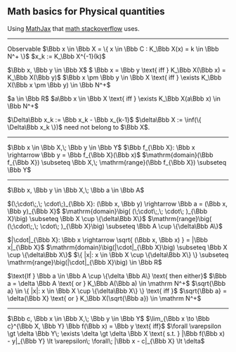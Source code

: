 ## Math basics for Physical quantities

Using [MathJax](https://www.mathjax.org/) that [math stackoverflow](https://math.meta.stackexchange.com/questions/5020/mathjax-basic-tutorial-and-quick-reference) uses.

___
Observable $\Bbb x \in \Bbb X = 
\{ x \in \Bbb C : K_\Bbb X(x) = k \in \Bbb N^+ \}$
$x_k := K_\Bbb X^{-1}(k)$

$\Bbb x, \Bbb y \in \Bbb X$
$ \Bbb x = \Bbb y \text{ iff } K_\Bbb X(\Bbb x) = K_\Bbb X(\Bbb y)$
$\Bbb x \pm \Bbb y \in \Bbb X \text{ iff  } \exists K_\Bbb X(\Bbb x \pm \Bbb y) \in \Bbb N^+$

$a \in \Bbb R$
$a\Bbb x \in \Bbb X \text{ iff  } \exists 
K_\Bbb X(a\Bbb x) \in \Bbb N^+$

$\Delta\Bbb x_k := \Bbb x_k - \Bbb x_{k-1}$
$\delta\Bbb X := \inf(\{ \Delta\Bbb x_k \})$ need not belong to $\Bbb X$.
___
$\Bbb x \in \Bbb X,\; \Bbb y \in \Bbb Y$
$\Bbb f_{\Bbb X}: \Bbb x \rightarrow \Bbb y = \Bbb f_{\Bbb X}(\Bbb x)$
$\mathrm{domain}(\Bbb f_{\Bbb X}) \subseteq \Bbb X,\; 
\mathrm{range}(\Bbb f_{\Bbb X}) \subseteq \Bbb Y$

___
$\Bbb x, \Bbb y \in \Bbb X,\; \Bbb a \in \Bbb A$

$(\;\cdot\;,\; \cdot\;)_{\Bbb X}: (\Bbb x, \Bbb y) \rightarrow 
\Bbb a = (\Bbb x, \Bbb y)_{\Bbb X}$
$\mathrm{domain}\big( (\;\cdot\;,\; \cdot\; )_{\Bbb X}\big) \subseteq 
\Bbb X \cup \{\delta\Bbb X\}$
$\mathrm{range}\big( (\;\cdot\;,\; \cdot\; )_{\Bbb X}\big) \subseteq 
\Bbb A \cup \{\delta\Bbb A\}$

$|\cdot|_{\Bbb X}: \Bbb x \rightarrow \sqrt{ (\Bbb x, \Bbb x) } = 
|\Bbb x|_{\Bbb X}$
$\mathrm{domain}\big(|\cdot|_{\Bbb X}\big) \subseteq 
\Bbb X \cup \{\delta\Bbb X\}$
$\{ |x|: x \in \Bbb X \cup \{\delta\Bbb X\} \} \subseteq 
\mathrm{range}\big(|\cdot|_{\Bbb X}\big) \in \Bbb R$

$\text{If } \Bbb a \in \Bbb A \cup \{\delta \Bbb A\} \text{ then either}$
$\Bbb a = \delta \Bbb A \text{ or } K_\Bbb A(\Bbb a) \in \mathrm N^+$
$\sqrt{\Bbb a} \in \{ |x|: x \in \Bbb X \cup \{\delta\Bbb X\} \} \text{ iff }$
$\sqrt{\Bbb a} = \delta{\Bbb X} \text{ or } 
K_\Bbb X(\sqrt{\Bbb a}) \in \mathrm N^+$

___
$\Bbb c, \Bbb x \in \Bbb X,\; \Bbb y \in \Bbb Y$
$\lim_{\Bbb x \to \Bbb c}^{\Bbb X, \Bbb Y} \Bbb f(\Bbb x) = \Bbb y \text{ iff}$
$\forall \varepsilon \gt \delta \Bbb Y\; \exists \delta \gt \delta \Bbb X
\text{  s.t. } |\Bbb f(\Bbb x) - y|_{\Bbb Y} \lt \varepsilon\; \forall\;
|\Bbb x - c|_{\Bbb X} \lt \delta$

